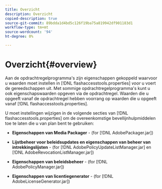```yaml
---
title: Overzicht
description: Overzicht
copied-description: true
source-git-commit: 89bdda1d4bd5c126f19ba75a819942df901183d1
workflow-type: tm+mt
source-wordcount: '94'
ht-degree: 0%

---
```



# Overzicht{#overview}

Aan de opdrachtregelprogramma&#39;s zijn eigenschappen gekoppeld waarvoor u waarden moet instellen in [!DNL flashaccesstools.properties] *voor* u voert de gereedschappen uit. Met sommige opdrachtregelprogramma&#39;s kunt u ook eigenschapswaarden opgeven via de opdrachtregel. Waarden die u opgeeft vanaf de opdrachtregel hebben voorrang op waarden die u opgeeft vanaf [!DNL flashaccesstools.properties].

U moet instellingen wijzigen in de volgende secties van [!DNL flashaccesstools.properties] om de overeenkomstige bevellijnhulpmiddelen toe te laten die u van plan bent te gebruiken:

* **Eigenschappen van Media Packager** - (for [!DNL AdobePackager.jar])

* **Lijstbeheer voor beleidsupdates en eigenschappen van beheer van intrekkingslijsten** - (for [!DNL AdobePolicyUpdateListManager.jar] en [!DNL AdobeRevocationListManager.jar])

* **Eigenschappen van beleidsbeheer** - (for [!DNL AdobePolicyManager.jar])

* **Eigenschappen van licentiegenerator** - (for [!DNL AdobeLicenseGenerator.jar])

